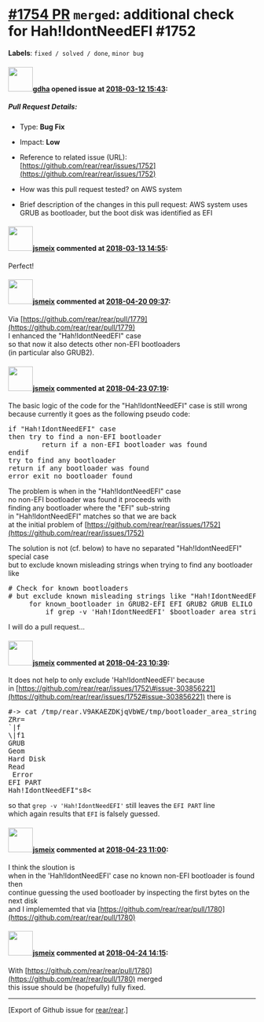 [\#1754 PR](https://github.com/rear/rear/pull/1754) `merged`: additional check for Hah!IdontNeedEFI \#1752
==========================================================================================================

**Labels**: `fixed / solved / done`, `minor bug`

#### <img src="https://avatars.githubusercontent.com/u/888633?u=cdaeb31efcc0048d3619651aa18dd4b76e636b21&v=4" width="50">[gdha](https://github.com/gdha) opened issue at [2018-03-12 15:43](https://github.com/rear/rear/pull/1754):

##### Pull Request Details:

-   Type: **Bug Fix**

-   Impact: **Low**

-   Reference to related issue (URL):
    [https://github.com/rear/rear/issues/1752](https://github.com/rear/rear/issues/1752)

-   How was this pull request tested? on AWS system

-   Brief description of the changes in this pull request: AWS system
    uses GRUB as bootloader, but the boot disk was identified as EFI

#### <img src="https://avatars.githubusercontent.com/u/1788608?u=925fc54e2ce01551392622446ece427f51e2f0ce&v=4" width="50">[jsmeix](https://github.com/jsmeix) commented at [2018-03-13 14:55](https://github.com/rear/rear/pull/1754#issuecomment-372693967):

Perfect!

#### <img src="https://avatars.githubusercontent.com/u/1788608?u=925fc54e2ce01551392622446ece427f51e2f0ce&v=4" width="50">[jsmeix](https://github.com/jsmeix) commented at [2018-04-20 09:37](https://github.com/rear/rear/pull/1754#issuecomment-383042990):

Via
[https://github.com/rear/rear/pull/1779](https://github.com/rear/rear/pull/1779)  
I enhanced the "Hah!IdontNeedEFI" case  
so that now it also detects other non-EFI bootloaders  
(in particular also GRUB2).

#### <img src="https://avatars.githubusercontent.com/u/1788608?u=925fc54e2ce01551392622446ece427f51e2f0ce&v=4" width="50">[jsmeix](https://github.com/jsmeix) commented at [2018-04-23 07:19](https://github.com/rear/rear/pull/1754#issuecomment-383478154):

The basic logic of the code for the "Hah!IdontNeedEFI" case is still
wrong  
because currently it goes as the following pseudo code:

<pre>
if "Hah!IdontNeedEFI" case
then try to find a non-EFI bootloader
        return if a non-EFI bootloader was found
endif
try to find any bootloader
return if any bootloader was found
error exit no bootloader found
</pre>

The problem is when in the "Hah!IdontNeedEFI" case  
no non-EFI bootloader was found it proceeds with  
finding any bootloader where the "EFI" sub-string  
in "Hah!IdontNeedEFI" matches so that we are back  
at the initial problem of
[https://github.com/rear/rear/issues/1752](https://github.com/rear/rear/issues/1752)

The solution is not (cf. below) to have no separated "Hah!IdontNeedEFI"
special case  
but to exclude known misleading strings when trying to find any
bootloader  
like

<pre>
# Check for known bootloaders
# but exclude known misleading strings like "Hah!IdontNeedEFI":
     for known_bootloader in GRUB2-EFI EFI GRUB2 GRUB ELILO LILO ; do
         if grep -v 'Hah!IdontNeedEFI' $bootloader_area_strings_file | grep -q -i "$known_bootloader" ; then
</pre>

I will do a pull request...

#### <img src="https://avatars.githubusercontent.com/u/1788608?u=925fc54e2ce01551392622446ece427f51e2f0ce&v=4" width="50">[jsmeix](https://github.com/jsmeix) commented at [2018-04-23 10:39](https://github.com/rear/rear/pull/1754#issuecomment-383531597):

It does not help to only exclude 'Hah!IdontNeedEFI' because  
in
[https://github.com/rear/rear/issues/1752\#issue-303856221](https://github.com/rear/rear/issues/1752#issue-303856221)
there is

<pre>
#-> cat /tmp/rear.V9AKAEZDKjqVbWE/tmp/bootloader_area_strings
ZRr=
`|f
\|f1
GRUB
Geom
Hard Disk
Read
 Error
EFI PART
Hah!IdontNeedEFI"s8<
</pre>

so that `grep -v 'Hah!IdontNeedEFI'` still leaves the `EFI PART` line  
which again results that `EFI` is falsely guessed.

#### <img src="https://avatars.githubusercontent.com/u/1788608?u=925fc54e2ce01551392622446ece427f51e2f0ce&v=4" width="50">[jsmeix](https://github.com/jsmeix) commented at [2018-04-23 11:00](https://github.com/rear/rear/pull/1754#issuecomment-383536559):

I think the sloution is  
when in the 'Hah!IdontNeedEFI' case no known non-EFI bootloader is found
then  
continue guessing the used bootloader by inspecting the first bytes on
the next disk  
and I implememted that via
[https://github.com/rear/rear/pull/1780](https://github.com/rear/rear/pull/1780)

#### <img src="https://avatars.githubusercontent.com/u/1788608?u=925fc54e2ce01551392622446ece427f51e2f0ce&v=4" width="50">[jsmeix](https://github.com/jsmeix) commented at [2018-04-24 14:15](https://github.com/rear/rear/pull/1754#issuecomment-383947809):

With
[https://github.com/rear/rear/pull/1780](https://github.com/rear/rear/pull/1780)
merged  
this issue should be (hopefully) fully fixed.

------------------------------------------------------------------------

\[Export of Github issue for
[rear/rear](https://github.com/rear/rear).\]
